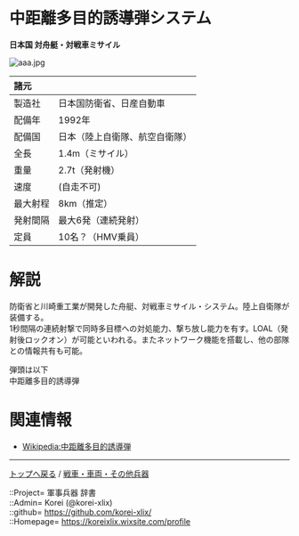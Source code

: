 # 中距離多目的誘導弾システム
**日本国 対舟艇・対戦車ミサイル**

![aaa.jpg](https://bn02pap001files.storage.live.com/y4mWIMAbZ4lePVX9Exm-qLgxfj5HPSCyDwNdL5EwDP1gczh5t8u-pjbwe0zVFbdBIidEsz1pf-YKQsbbvq3auar6cdb4QYecCk1g41bIkIFK8x9Te-pq8qFfunz5Tbb_QTerXzXIeKWk-HqkJ--28sOsyUUJyX-Caywbdpr7L-n6DLbNaxgGSISV8AR66hHYhd3?width=640&height=512&cropmode=none)  
  


|諸元  |  |
|:--|:--|
|製造社  |日本国防衛省、日産自動車  |
|配備年  |1992年  |
|配備国  |日本（陸上自衛隊、航空自衛隊）  |
|全長    |1.4m（ミサイル）  |
|重量    |2.7t（発射機）  |
|速度    |(自走不可)  |
|最大射程  |8km（推定）  |
|発射間隔  |最大6発（連続発射）  |
|定員    |10名？（HMV乗員）  |


# 解説
防衛省と川崎重工業が開発した舟艇、対戦車ミサイル・システム。陸上自衛隊が装備する。  
1秒間隔の連続射撃で同時多目標への対処能力、撃ち放し能力を有す。LOAL（発射後ロックオン）が可能といわれる。またネットワーク機能を搭載し、他の部隊との情報共有も可能。  
  
弾頭は以下  
中距離多目的誘導弾  


# 関連情報
* [Wikipedia:中距離多目的誘導弾](https://ja.wikipedia.org/wiki/%E4%B8%AD%E8%B7%9D%E9%9B%A2%E5%A4%9A%E7%9B%AE%E7%9A%84%E8%AA%98%E5%B0%8E%E5%BC%BE)


***
[トップへ戻る](/readme.md) / [戦車・車両・その他兵器](/ground/readme.md)  
  
::Project= 軍事兵器 辞書  
::Admin= Korei (@korei-xlix)  
::github= https://github.com/korei-xlix/  
::Homepage= https://koreixlix.wixsite.com/profile  
